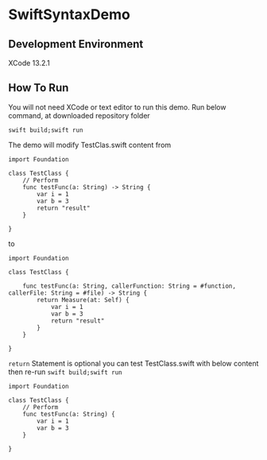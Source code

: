# SwiftSyntaxDemo

## Development Environment

XCode 13.2.1

## How To Run

You will not need XCode or text editor to run this demo. 
Run below command, at downloaded repository folder
```
swift build;swift run
```

The demo will modify TestClas.swift content from
```
import Foundation

class TestClass {
    // Perform
    func testFunc(a: String) -> String {
        var i = 1
        var b = 3
        return "result"
    }
    
}
```

to 
```
import Foundation

class TestClass {
    
    func testFunc(a: String, callerFunction: String = #function, callerFile: String = #file) -> String {
        return Measure(at: Self) {
        	var i = 1
        	var b = 3
        	return "result"
        }
    }
    
}
```

`return` Statement is optional you can test TestClass.swift with below content then re-run `swift build;swift run`
```
import Foundation

class TestClass {
    // Perform
    func testFunc(a: String) {
        var i = 1
        var b = 3
    }
    
}
```
